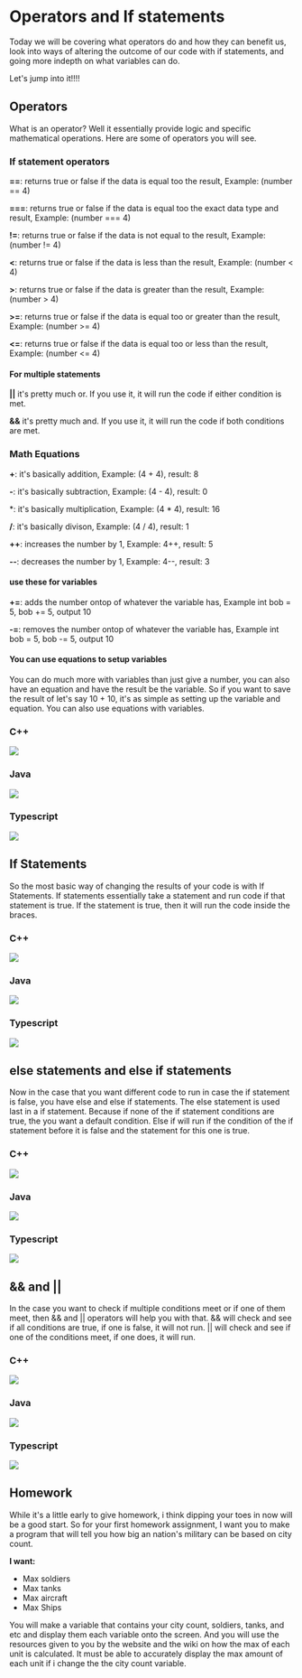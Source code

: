 
# Operators and If statements

Today we will be covering what operators do and how they can benefit us, look into ways of altering the outcome of our code with if statements,
and going more indepth on what variables can do.

Let's jump into it!!!!


## Operators
What is an operator? Well it essentially provide logic and specific mathematical operations.
Here are some of operators you will see.

### If statement operators
**==**: returns true or false if the data is equal too the result, Example: (number == 4)

**===**: returns true or false if the data is equal too the exact data type and result, Example: (number === 4)

**!=**: returns true or false if the data is not equal to the result, Example: (number != 4)

**<**: returns true or false if the data is less than the result, Example: (number < 4)

**>**: returns true or false if the data is greater than the result, Example: (number > 4)

**>=**: returns true or false if the data is equal too or greater than the result, Example: (number >= 4)

**<=**: returns true or false if the data is equal too or less than the result, Example: (number <= 4)

#### **For multiple statements**
**||** it's pretty much or. If you use it, it will run the code if either condition is met.

**&&** it's pretty much and. If you use it, it will run the code if both conditions are met.

### Math Equations
**+**: it's basically addition, Example: (4 + 4), result: 8

**-**: it's basically subtraction, Example: (4 - 4), result: 0

*: it's basically multiplication, Example: (4 * 4), result: 16

**/**: it's basically divison, Example: (4 / 4), result: 1

**++**: increases the number by 1, Example: 4++, result: 5

**--**: decreases the number by 1, Example: 4--, result: 3

#### **use these for variables**
**+=**: adds the number ontop of whatever the variable has, Example int bob = 5, bob += 5, output 10

**-=**: removes the number ontop of whatever the variable has, Example int bob = 5, bob -= 5, output 10

#### **You can use equations to setup variables**
You can do much more with variables than just give a number, you can also have an equation and have the result be the variable.
So if you want to save the result of let's say 10 + 10, it's as simple as setting up the variable and equation. You can also use equations with variables.

### C++
![](https://cdn.discordapp.com/attachments/1012397272874619041/1015358269767819345/unknown.png?size=4096)

### Java
![](https://cdn.discordapp.com/attachments/1012397272874619041/1015356260767502478/unknown.png?size=4096)

### Typescript
![](https://cdn.discordapp.com/attachments/1012397272874619041/1015370414681227345/unknown.png?size=4096)
## If Statements
So the most basic way of changing the results of your code is with If Statements. 
If statements essentially take a statement and run code if that statement is true.
If the statement is true, then it will run the code inside the braces.

### C++
![](https://cdn.discordapp.com/attachments/1012397272874619041/1015368032832467047/unknown.png?size=4096)

### Java
![](https://cdn.discordapp.com/attachments/1012397272874619041/1015368628671107092/unknown.png?size=4096)

### Typescript
![](https://cdn.discordapp.com/attachments/1012397272874619041/1015370552791289916/unknown.png?size=4096)

## else statements and else if statements
Now in the case that you want different code to run in case the if statement is false, you have else and else if statements.
The else statement is used last in a if statement. Because if none of the if statement conditions are true, the you want a default condition.
Else if will run if the condition of the if statement before it is false and the statement for this one is true.


### C++
![](https://cdn.discordapp.com/attachments/1012397272874619041/1015368188520841346/unknown.png?size=4096)

### Java
![](https://cdn.discordapp.com/attachments/1012397272874619041/1015368770761523200/unknown.png?size=4096)

### Typescript
![](https://cdn.discordapp.com/attachments/1012397272874619041/1015370647687405648/unknown.png?size=4096)

## && and ||
In the case you want to check if multiple conditions meet or if one of them meet, then && and || operators will help you with that.
&& will check and see if all conditions are true, if one is false, it will not run.
|| will check and see if one of the conditions meet, if one does, it will run.

### C++
![](https://cdn.discordapp.com/attachments/1012397272874619041/1015368519724056637/unknown.png?size=4096)

### Java
![](https://cdn.discordapp.com/attachments/1012397272874619041/1015370235072753785/unknown.png?size=4096)

### Typescript
![](https://cdn.discordapp.com/attachments/1012397272874619041/1015370800372654171/unknown.png?size=4096)

## Homework
While it's a little early to give homework, i think dipping your toes in now will be a good start.
So for your first homework assignment, I want you to make a program that will tell you how big an nation's military can be based on city count.

**I want:**
- Max soldiers
- Max tanks
- Max aircraft
- Max Ships

You will make a variable that contains your city count, soldiers, tanks, and etc and display them each variable onto the screen.
And you will use the resources given to you by the website and the wiki on how the max of each unit is calculated.
It must be able to accurately display the max amount of each unit if i change the the city count variable.